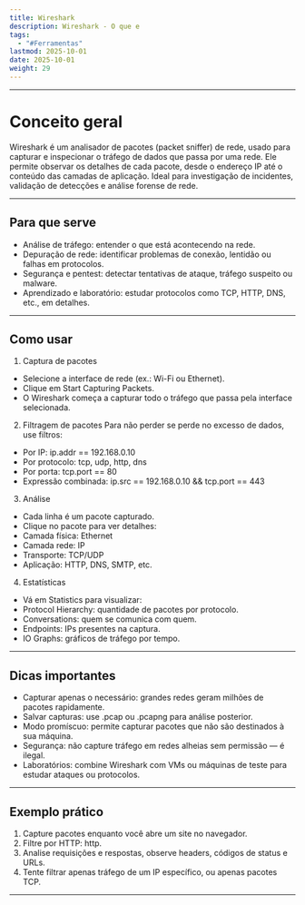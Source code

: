 ```yaml
---
title: Wireshark
description: Wireshark - O que e
tags:
  - "#Ferramentas"
lastmod: 2025-10-01
date: 2025-10-01
weight: 29
---
```

---
# Conceito geral

Wireshark é um analisador de pacotes (packet sniffer) de rede, usado para capturar e inspecionar o tráfego de dados que passa por uma rede. Ele permite observar os detalhes de cada pacote, desde o endereço IP até o conteúdo das camadas de aplicação. Ideal para investigação de incidentes, validação de detecções e análise forense de rede.

---
## Para que serve

* Análise de tráfego: entender o que está acontecendo na rede.
* Depuração de rede: identificar problemas de conexão, lentidão ou falhas em protocolos.
* Segurança e pentest: detectar tentativas de ataque, tráfego suspeito ou malware.
* Aprendizado e laboratório: estudar protocolos como TCP, HTTP, DNS, etc., em detalhes.

---
## Como usar

1. Captura de pacotes
* Selecione a interface de rede (ex.: Wi-Fi ou Ethernet).
* Clique em Start Capturing Packets.
* O Wireshark começa a capturar todo o tráfego que passa pela interface selecionada.

2. Filtragem de pacotes
Para não perder se perde no excesso de dados, use filtros:
* Por IP: ip.addr == 192.168.0.10
* Por protocolo: tcp, udp, http, dns
* Por porta: tcp.port == 80
* Expressão combinada: ip.src == 192.168.0.10 && tcp.port == 443

3. Análise
* Cada linha é um pacote capturado.
* Clique no pacote para ver detalhes:
 * Camada física: Ethernet
 * Camada rede: IP
 * Transporte: TCP/UDP
 * Aplicação: HTTP, DNS, SMTP, etc.

4. Estatísticas
* Vá em Statistics para visualizar:
 * Protocol Hierarchy: quantidade de pacotes por protocolo.
 * Conversations: quem se comunica com quem.
 * Endpoints: IPs presentes na captura.
 * IO Graphs: gráficos de tráfego por tempo.

---
## Dicas importantes

* Capturar apenas o necessário: grandes redes geram milhões de pacotes rapidamente.
* Salvar capturas: use .pcap ou .pcapng para análise posterior.
* Modo promíscuo: permite capturar pacotes que não são destinados à sua máquina.
* Segurança: não capture tráfego em redes alheias sem permissão — é ilegal.
* Laboratórios: combine Wireshark com VMs ou máquinas de teste para estudar ataques ou protocolos.

---
## Exemplo prático

1. Capture pacotes enquanto você abre um site no navegador.
2. Filtre por HTTP: http.
3. Analise requisições e respostas, observe headers, códigos de status e URLs.
4. Tente filtrar apenas tráfego de um IP específico, ou apenas pacotes TCP.

---